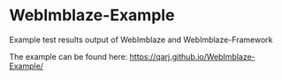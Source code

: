 # WebImblaze-Example
Example test results output of WebImblaze and WebImblaze-Framework

The example can be found here: https://qarj.github.io/WebImblaze-Example/

